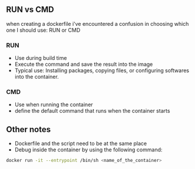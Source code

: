 ## RUN vs CMD  
when creating a dockerfile i've encountered a confusion in choosing which one I should use: RUN or CMD  
### RUN
* Use during build time
* Execute the command and save the result into the image
* Typical use: Installing packages, copying files, or configuring softwares into the container.
### CMD
* Use when running the container
* define the default command that runs when the container starts

## Other notes  
* Dockerfile and the script need to be at the same place
* Debug inside the container by using the following command:
```sh
docker run -it --entrypoint /bin/sh <name_of_the_container>
```

